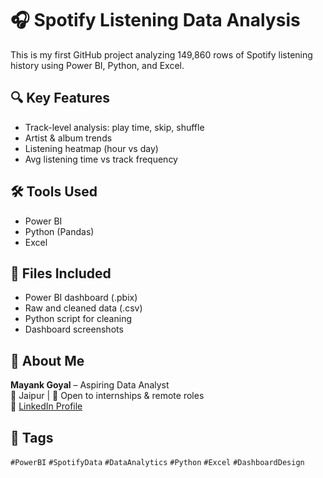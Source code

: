 # 🎧 Spotify Listening Data Analysis

This is my first GitHub project analyzing 149,860 rows of Spotify listening history using Power BI, Python, and Excel.

## 🔍 Key Features
- Track-level analysis: play time, skip, shuffle
- Artist & album trends
- Listening heatmap (hour vs day)
- Avg listening time vs track frequency

## 🛠️ Tools Used
- Power BI
- Python (Pandas)
- Excel

## 📁 Files Included
- Power BI dashboard (.pbix)
- Raw and cleaned data (.csv)
- Python script for cleaning
- Dashboard screenshots

## 📣 About Me
**Mayank Goyal** – Aspiring Data Analyst  
📍 Jaipur | 💼 Open to internships & remote roles  
🔗 [LinkedIn Profile](https://www.linkedin.com/in/your-profile)

## 🔖 Tags
`#PowerBI` `#SpotifyData` `#DataAnalytics` `#Python` `#Excel` `#DashboardDesign`
